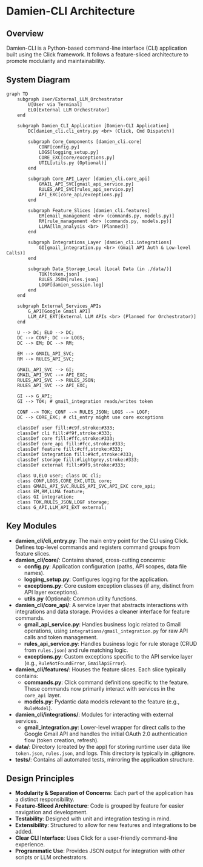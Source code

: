 # Damien-CLI Architecture

## Overview

Damien-CLI is a Python-based command-line interface (CLI) application built using the Click framework. It follows a feature-sliced architecture to promote modularity and maintainability.

## System Diagram

```mermaid
graph TD
    subgraph User/External_LLM_Orchestrator
        U[User via Terminal]
        ELO[External LLM Orchestrator]
    end

    subgraph Damien_CLI_Application [Damien-CLI Application]
        DC[damien_cli.cli_entry.py <br> (Click, Cmd Dispatch)]

        subgraph Core_Components [damien_cli.core]
            CONF[config.py]
            LOGS[logging_setup.py]
            CORE_EXC[core/exceptions.py]
            UTIL[utils.py (Optional)]
        end

        subgraph Core_API_Layer [damien_cli.core_api]
            GMAIL_API_SVC[gmail_api_service.py]
            RULES_API_SVC[rules_api_service.py]
            API_EXC[core_api/exceptions.py]
        end

        subgraph Feature_Slices [damien_cli.features]
            EM[email_management <br> (commands.py, models.py)]
            RM[rule_management <br> (commands.py, models.py)]
            LLMA[llm_analysis <br> (Planned)]
        end

        subgraph Integrations_Layer [damien_cli.integrations]
            GI[gmail_integration.py <br> (Gmail API Auth & Low-level Calls)]
        end

        subgraph Data_Storage_Local [Local Data (in ./data/)]
            TOK[token.json]
            RULES_JSON[rules.json]
            LOGF[damien_session.log]
        end
    end

    subgraph External_Services_APIs
        G_API[Google Gmail API]
        LLM_API_EXT[External LLM APIs <br> (Planned for Orchestrator)]
    end

    U --> DC; ELO --> DC;
    DC --> CONF; DC --> LOGS;
    DC --> EM; DC --> RM;

    EM --> GMAIL_API_SVC;
    RM --> RULES_API_SVC;

    GMAIL_API_SVC --> GI;
    GMAIL_API_SVC --> API_EXC;
    RULES_API_SVC --> RULES_JSON;
    RULES_API_SVC --> API_EXC;
    
    GI --> G_API;
    GI --> TOK; # gmail_integration reads/writes token

    CONF --> TOK; CONF --> RULES_JSON; LOGS --> LOGF;
    DC --> CORE_EXC; # cli_entry might use core exceptions

    classDef user fill:#c9f,stroke:#333;
    classDef cli fill:#f9f,stroke:#333;
    classDef core fill:#ffc,stroke:#333;
    classDef core_api fill:#fcc,stroke:#333;
    classDef feature fill:#cff,stroke:#333;
    classDef integration fill:#9cf,stroke:#333;
    classDef storage fill:#lightgrey,stroke:#333;
    classDef external fill:#9f9,stroke:#333;

    class U,ELO user; class DC cli;
    class CONF,LOGS,CORE_EXC,UTIL core;
    class GMAIL_API_SVC,RULES_API_SVC,API_EXC core_api;
    class EM,RM,LLMA feature;
    class GI integration;
    class TOK,RULES_JSON,LOGF storage;
    class G_API,LLM_API_EXT external;
```

## Key Modules

* **damien_cli/cli_entry.py**: The main entry point for the CLI using Click. Defines top-level commands and registers command groups from feature slices.
* **damien_cli/core/**: Contains shared, cross-cutting concerns:
  * **config.py**: Application configuration (paths, API scopes, data file names).
  * **logging_setup.py**: Configures logging for the application.
  * **exceptions.py**: Core custom exception classes (if any, distinct from API layer exceptions).
  * **utils.py** (Optional): Common utility functions.
* **damien_cli/core_api/**: A service layer that abstracts interactions with integrations and data storage. Provides a cleaner interface for feature commands.
  * **gmail_api_service.py**: Handles business logic related to Gmail operations, using `integrations/gmail_integration.py` for raw API calls and token management.
  * **rules_api_service.py**: Handles business logic for rule storage (CRUD from `rules.json`) and rule matching logic.
  * **exceptions.py**: Custom exceptions specific to the API service layer (e.g., `RuleNotFoundError`, `GmailApiError`).
* **damien_cli/features/**: Houses the feature slices. Each slice typically contains:
  * **commands.py**: Click command definitions specific to the feature. These commands now primarily interact with services in the `core_api` layer.
  * **models.py**: Pydantic data models relevant to the feature (e.g., `RuleModel`).
* **damien_cli/integrations/**: Modules for interacting with external services.
  * **gmail_integration.py**: Lower-level wrapper for direct calls to the Google Gmail API and handles the initial OAuth 2.0 authentication flow (token creation, refresh).
* **data/**: Directory (created by the app) for storing runtime user data like `token.json`, `rules.json`, and logs. This directory is typically in .gitignore.
* **tests/**: Contains all automated tests, mirroring the application structure.

## Design Principles

* **Modularity & Separation of Concerns**: Each part of the application has a distinct responsibility.
* **Feature-Sliced Architecture**: Code is grouped by feature for easier navigation and development.
* **Testability**: Designed with unit and integration testing in mind.
* **Extensibility**: Structured to allow for new features and integrations to be added.
* **Clear CLI Interface**: Uses Click for a user-friendly command-line experience.
* **Programmatic Use**: Provides JSON output for integration with other scripts or LLM orchestrators.
